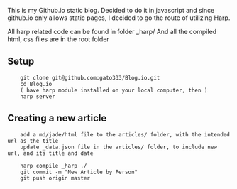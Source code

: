 This is my Github.io static blog. Decided to do it in javascript and since github.io only allows static pages, I decided to go the route of utilizing Harp.

All harp related code can be found in folder _harp/
And all the compiled html, css files are in the root folder

## Setup
```
	git clone git@github.com:gato333/Blog.io.git
	cd Blog.io
	( have harp module installed on your local computer, then )
	harp server
```

## Creating a new article
```
	add a md/jade/html file to the articles/ folder, with the intended url as the title
	update _data.json file in the articles/ folder, to include new url, and its title and date

	harp compile _harp ./
	git commit -m "New Article by Person"
	git push origin master
```